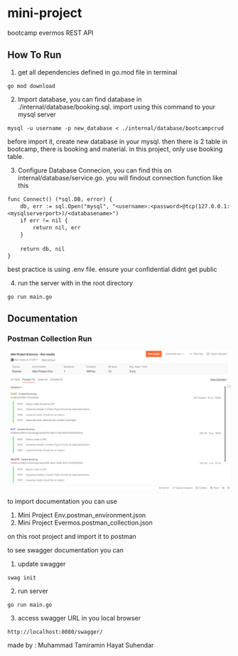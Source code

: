 # mini-project
bootcamp evermos REST API

## How To Run
1. get all dependencies defined in go.mod file in terminal
```
go mod download
```
2. Import database, you can find database in ./internal/database/booking.sql. import using this command to your mysql server 
```
mysql -u username -p new_database < ./internal/database/bootcampcrud
```
before import it, create new database in your mysql. then there is 2 table in bootcamp, there is booking and material. in this project, only use booking table.       

3. Configure Database Connecion, you can find this on internal/database/service.go. you will findout connection function like this
```
func Connect() (*sql.DB, error) {
	db, err := sql.Open("mysql", "<username>:<password>@tcp(127.0.0.1:<mysqlserverport>)/<databasename>")
	if err != nil {
		return nil, err
	}

	return db, nil
}
```
best practice is using .env file. ensure your confidential didnt get public   

4. run the server with in the root directory
```
go run main.go
```


## Documentation 
### Postman Collection Run 
![alt text](./TestCollectionMiniProject.png)

to import documentation you can use 
1. Mini Project Env.postman_environment.json
2. Mini Project Evermos.postman_collection.json

on this root project and import it to postman 

to see swagger documentation you can 
1. update swagger 
```
swag init
```
2. run server
```
go run main.go
```
3. access swagger URL in you local browser 
```
http://localhost:8080/swagger/
```

made by : Muhammad Tamiramin Hayat Suhendar
